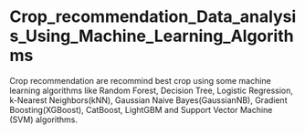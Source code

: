 # Crop_recommendation_Data_analysis_Using_Machine_Learning_Algorithms
Crop recommendation are recommind best crop using some machine learning algorithms like Random Forest, Decision Tree, Logistic Regression, k-Nearest Neighbors(kNN), Gaussian Naive Bayes(GaussianNB), Gradient Boosting(XGBoost), CatBoost, LightGBM and Support Vector Machine (SVM) algorithms. 
